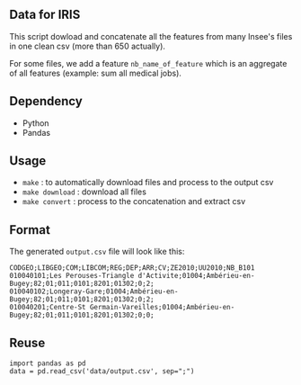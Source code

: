 ## Data for IRIS

This script dowload and concatenate all the features from many Insee's files in one clean csv (more than 650 actually).

For some files, we add a feature `nb_name_of_feature` which is an aggregate of all features (example: sum all medical jobs).

## Dependency

- Python
- Pandas

## Usage

- `make` : to automatically download files and process to the output csv
- `make download` : download all files
- `make convert` : process to the concatenation and extract csv

## Format

The generated `output.csv` file will look like this:


```csv
CODGEO;LIBGEO;COM;LIBCOM;REG;DEP;ARR;CV;ZE2010;UU2010;NB_B101
010040101;Les Perouses-Triangle d'Activite;01004;Ambérieu-en-Bugey;82;01;011;0101;8201;01302;0;2;
010040102;Longeray-Gare;01004;Ambérieu-en-Bugey;82;01;011;0101;8201;01302;0;2;
010040201;Centre-St Germain-Vareilles;01004;Ambérieu-en-Bugey;82;01;011;0101;8201;01302;0;0;
```

## Reuse

```
import pandas as pd
data = pd.read_csv('data/output.csv', sep=";")
```


